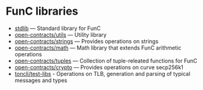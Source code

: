 # FunC libraries

 - [stdlib](https://github.com/ton-blockchain/ton/blob/master/crypto/smartcont/stdlib.fc) — Standard library for FunC
 - [open-contracts/utils](https://github.com/TonoxDeFi/open-contracts/tree/main/contracts/utils) — Utility library
 - [open-contracts/strings](https://github.com/TonoxDeFi/open-contracts/tree/main/contracts/strings) — Provides operations on strings
 - [open-contracts/math](https://github.com/TonoxDeFi/open-contracts/tree/main/contracts/math) — Math library that extends FunC arithmetic operations
 - [open-contracts/tuples](https://github.com/TonoxDeFi/open-contracts/tree/main/contracts/tuples) — Collection of tuple-releated functions for FunC
 - [open-contracts/crypto](https://github.com/TonoxDeFi/open-contracts/tree/main/contracts/crypto) — Provides operations on curve secp256k1
 - [toncli/test-libs](https://github.com/disintar/toncli/tree/master/src/toncli/lib/test-libs) - Operations on TLB, generation and parsing of typical messages and types

